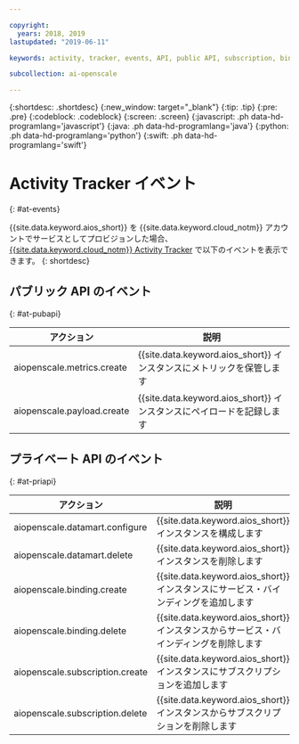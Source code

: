 ```yaml
---

copyright:
  years: 2018, 2019
lastupdated: "2019-06-11"

keywords: activity, tracker, events, API, public API, subscription, binding

subcollection: ai-openscale

---
```


{:shortdesc: .shortdesc}
{:new_window: target="_blank"}
{:tip: .tip}
{:pre: .pre}
{:codeblock: .codeblock}
{:screen: .screen}
{:javascript: .ph data-hd-programlang='javascript'}
{:java: .ph data-hd-programlang='java'}
{:python: .ph data-hd-programlang='python'}
{:swift: .ph data-hd-programlang='swift'}

# Activity Tracker イベント
{: #at-events}

{{site.data.keyword.aios_short}} を {{site.data.keyword.cloud_notm}} アカウントでサービスとしてプロビジョンした場合、[{{site.data.keyword.cloud_notm}} Activity Tracker](/docs/services/cloud-activity-tracker?topic=cloud-activity-tracker-activity_tracker_ov) で以下のイベントを表示できます。
{: shortdesc}

## パブリック API のイベント
{: #at-pubapi}

| アクション | 説明 |
| -- | -- |
| aiopenscale.metrics.create | {{site.data.keyword.aios_short}} インスタンスにメトリックを保管します |
| aiopenscale.payload.create | {{site.data.keyword.aios_short}} インスタンスにペイロードを記録します |

## プライベート API のイベント
{: #at-priapi}

| アクション | 説明 |
| -- | -- |
| aiopenscale.datamart.configure | {{site.data.keyword.aios_short}} インスタンスを構成します |
| aiopenscale.datamart.delete | {{site.data.keyword.aios_short}} インスタンスを削除します |
| aiopenscale.binding.create | {{site.data.keyword.aios_short}} インスタンスにサービス・バインディングを追加します |
| aiopenscale.binding.delete | {{site.data.keyword.aios_short}} インスタンスからサービス・バインディングを削除します |
| aiopenscale.subscription.create | {{site.data.keyword.aios_short}} インスタンスにサブスクリプションを追加します |
| aiopenscale.subscription.delete | {{site.data.keyword.aios_short}} インスタンスからサブスクリプションを削除します |
